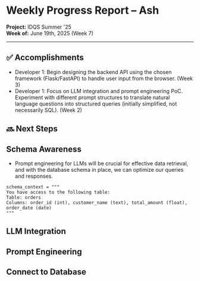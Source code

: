 # Weekly Progress Report – Ash

**Project:** IDQS Summer '25  
**Week of:** June 19th, 2025 (Week 7)

---

## ✅ Accomplishments

- Developer 1: Begin designing the backend API using the chosen framework (Flask/FastAPI) to handle user input from the browser. (Week 3)
- Developer 1: Focus on LLM integration and prompt engineering PoC. Experiment with different prompt structures to translate natural language questions into structured queries (initially simplified, not necessarily SQL). (Week 2)

## 🔜 Next Steps

## Schema Awareness

- Prompt engineering for LLMs will be crucial for effective data retrieval, and with the database schema in place, we can optimize our queries and responses.

```
schema_context = """
You have access to the following table:
Table: orders
Columns: order_id (int), customer_name (text), total_amount (float), order_date (date)
"""
```
<!-- Maybe do some relevant data retrieval from the database to augment the prompt before sending it to the LLM? -->
<!-- def generate_response(prompt):
    relevant_data = search_db(prompt)
    full_prompt = f"User asked: {prompt}\nRelevant info:\n{relevant_data}\nAnswer:"
    return call_llm(full_prompt) -->


## LLM Integration

## Prompt Engineering

## Connect to Database

<!-- 🧠 Core Steps of a RAG System
Step	Description	Your Implementation So Far
1️⃣ User Input	Prompt/question from user	✅ HTML form → JS → Flask POST
2️⃣ Preprocessing	(Optional) Clean or interpret prompt	⬜︎ Can add later
3️⃣ Retrieve	Pull relevant context/data from DB or vector store	🟡 You’ll add this soon
4️⃣ Augment Prompt	Combine user prompt + retrieved info	⬜︎ Soon
5️⃣ Generate	Feed prompt into LLM to generate answer	🟡 Using a dummy/stub for now
6️⃣ Respond	Return LLM response to user	✅ Working now via /ask -->